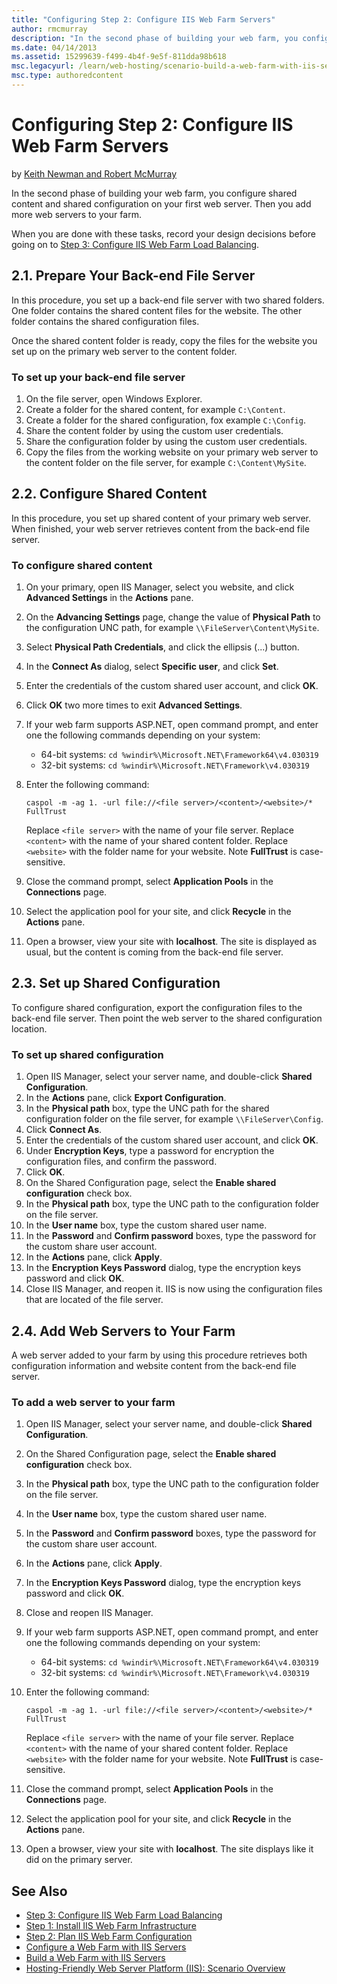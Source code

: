 ```yaml
---
title: "Configuring Step 2: Configure IIS Web Farm Servers"
author: rmcmurray
description: "In the second phase of building your web farm, you configure shared content and shared configuration on your first web server. Then you add more web servers..."
ms.date: 04/14/2013
ms.assetid: 15299639-f499-4b4f-9e5f-811dda98b618
msc.legacyurl: /learn/web-hosting/scenario-build-a-web-farm-with-iis-servers/configuring-step-2-configure-iis-web-farm-servers
msc.type: authoredcontent
---
```

# Configuring Step 2: Configure IIS Web Farm Servers

by [Keith Newman and Robert McMurray](https://github.com/rmcmurray)

In the second phase of building your web farm, you configure shared content and shared configuration on your first web server. Then you add more web servers to your farm.

When you are done with these tasks, record your design decisions before going on to [Step 3: Configure IIS Web Farm Load Balancing](configuring-step-3-configure-iis-web-farm-load-balancing.md).

<a id="21"></a>

## 2.1. Prepare Your Back-end File Server

In this procedure, you set up a back-end file server with two shared folders. One folder contains the shared content files for the website. The other folder contains the shared configuration files.

Once the shared content folder is ready, copy the files for the website you set up on the primary web server to the content folder.

### To set up your back-end file server

1. On the file server, open Windows Explorer.
2. Create a folder for the shared content, for example `C:\Content`.
3. Create a folder for the shared configuration, fox example `C:\Config`.
4. Share the content folder by using the custom user credentials.
5. Share the configuration folder by using the custom user credentials.
6. Copy the files from the working website on your primary web server to the content folder on the file server, for example `C:\Content\MySite`.

<a id="22"></a>

## 2.2. Configure Shared Content

In this procedure, you set up shared content of your primary web server. When finished, your web server retrieves content from the back-end file server.

### To configure shared content

1. On your primary, open IIS Manager, select you website, and click **Advanced Settings** in the **Actions** pane.
2. On the **Advancing Settings** page, change the value of **Physical Path** to the configuration UNC path, for example `\\FileServer\Content\MySite`.
3. Select **Physical Path Credentials**, and click the ellipsis (...) button.
4. In the **Connect As** dialog, select **Specific user**, and click **Set**.
5. Enter the credentials of the custom shared user account, and click **OK**.
6. Click **OK** two more times to exit **Advanced Settings**.
7. If your web farm supports ASP.NET, open command prompt, and enter one the following commands depending on your system:

    - 64-bit systems: `cd %windir%\Microsoft.NET\Framework64\v4.030319`
    - 32-bit systems: `cd %windir%\Microsoft.NET\Framework\v4.030319`
8. Enter the following command:

    `caspol -m -ag 1. -url file://<file server>/<content>/<website>/* FullTrust`

    Replace `<file server>` with the name of your file server. Replace `<content>` with the name of your shared content folder. Replace `<website>` with the folder name for your website. Note **FullTrust** is case-sensitive.
9. Close the command prompt, select **Application Pools** in the **Connections** page.
10. Select the application pool for your site, and click **Recycle** in the **Actions** pane.
11. Open a browser, view your site with **localhost**. The site is displayed as usual, but the content is coming from the back-end file server.

<a id="23"></a>

## 2.3. Set up Shared Configuration

To configure shared configuration, export the configuration files to the back-end file server. Then point the web server to the shared configuration location.

### To set up shared configuration

1. Open IIS Manager, select your server name, and double-click **Shared Configuration**.
2. In the **Actions** pane, click **Export Configuration**.
3. In the **Physical path** box, type the UNC path for the shared configuration folder on the file server, for example `\\FileServer\Config`.
4. Click **Connect As**.
5. Enter the credentials of the custom shared user account, and click **OK**.
6. Under **Encryption Keys**, type a password for encryption the configuration files, and confirm the password.
7. Click **OK**.
8. On the Shared Configuration page, select the **Enable shared configuration** check box.
9. In the **Physical path** box, type the UNC path to the configuration folder on the file server.
10. In the **User name** box, type the custom shared user name.
11. In the **Password** and **Confirm password** boxes, type the password for the custom share user account.
12. In the **Actions** pane, click **Apply**.
13. In the **Encryption Keys Password** dialog, type the encryption keys password and click **OK**.
14. Close IIS Manager, and reopen it. IIS is now using the configuration files that are located of the file server.

<a id="24"></a>

## 2.4. Add Web Servers to Your Farm

A web server added to your farm by using this procedure retrieves both configuration information and website content from the back-end file server.

### To add a web server to your farm

1. Open IIS Manager, select your server name, and double-click **Shared Configuration**.
2. On the Shared Configuration page, select the **Enable shared configuration** check box.
3. In the **Physical path** box, type the UNC path to the configuration folder on the file server.
4. In the **User name** box, type the custom shared user name.
5. In the **Password** and **Confirm password** boxes, type the password for the custom share user account.
6. In the **Actions** pane, click **Apply**.
7. In the **Encryption Keys Password** dialog, type the encryption keys password and click **OK**.
8. Close and reopen IIS Manager.
9. If your web farm supports ASP.NET, open command prompt, and enter one the following commands depending on your system:

    - 64-bit systems: `cd %windir%\Microsoft.NET\Framework64\v4.030319`
    - 32-bit systems: `cd %windir%\Microsoft.NET\Framework\v4.030319`
10. Enter the following command:

    `caspol -m -ag 1. -url file://<file server>/<content>/<website>/* FullTrust`

    Replace `<file server>` with the name of your file server. Replace `<content>` with the name of your shared content folder. Replace `<website>` with the folder name for your website. Note **FullTrust** is case-sensitive.
11. Close the command prompt, select **Application Pools** in the **Connections** page.
12. Select the application pool for your site, and click **Recycle** in the **Actions** pane.
13. Open a browser, view your site with **localhost**. The site displays like it did on the primary server.

## See Also

- [Step 3: Configure IIS Web Farm Load Balancing](configuring-step-3-configure-iis-web-farm-load-balancing.md)
- [Step 1: Install IIS Web Farm Infrastructure](configuring-step-1-install-iis-web-farm-infrastructure.md)
- [Step 2: Plan IIS Web Farm Configuration](planning-step-2-plan-iis-web-farm-configuration.md)
- [Configure a Web Farm with IIS Servers](configure-a-web-farm-with-iis-servers.md)
- [Build a Web Farm with IIS Servers](overview-build-a-web-farm-with-iis-servers.md)
- [Hosting-Friendly Web Server Platform (IIS): Scenario Overview](../../get-started/introduction-to-iis/hosting-friendly-web-server-platform-iis-scenario-overview.md)
